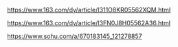 https://www.163.com/dy/article/I311O8KR05562XQM.html

https://www.163.com/dy/article/I3FN0J8H05562A36.html

https://www.sohu.com/a/670183145_121278857